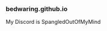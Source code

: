 ###   bedwaring.github.io
My Discord is SpangledOutOfMyMind

<!--
**bedwaring/bedwaring** is a ✨ _special_ ✨ repository because its `README.md` (this file) appears on your GitHub profile.
